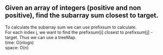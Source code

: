 ## Given an array of integers (positive and non positive), find the subarray sum closest to target.
To calculate the subarray sum we can use prefixsum to calculate.<br>
For each index j, we want to find the prefixsum[i] closest to prefixsum[j] - target. Thus we can use a treeMap.<br>
time: O(nlogn)<br>
space: O(n)